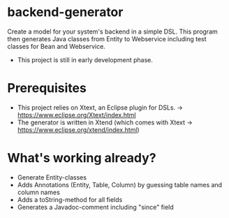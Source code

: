 backend-generator
=================

Create a model for your system's backend in a simple DSL. This program then generates Java classes from Entity to Webservice including test classes for Bean and Webservice.

* This project is still in early development phase.


Prerequisites
=============
* This project relies on Xtext, an Eclipse plugin for DSLs.
  -> https://www.eclipse.org/Xtext/index.html
* The generator is written in Xtend (which comes with Xtext
  -> https://www.eclipse.org/xtend/index.html)


What's working already?
=======================
* Generate Entity-classes
* Adds Annotations (Entity, Table, Column) by guessing table names and column names
* Adds a toString-method for all fields 
* Generates a Javadoc-comment including "since" field

